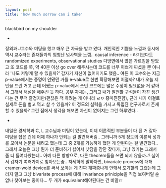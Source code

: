 ```yaml
---
layout: post
title: 'how much sorrow can i take'
---
```


blackbird on my shoulder

-

정외과 J교수와 미팅을 했고 매우 큰 자극을 받고 왔다. 개인적인 기쁨을 느낌과 동시에 역시 교수라는 존재들과의 엄청난 넘사벽을 느낌.. causal inference - 라기보다도 randomized experiments, observational studies 다방면에서 많은 가르침을 받았고 또 코드를 쭉, 약 40분 이상 go over 해주시는데 코드를 너무 이쁘게 짜셨을 뿐 아니라 '나도 저렇게 할 수 있을까?' 갑자기 자신이 없어지기도 했음.. 여튼 이 교수와는 지금 p-value에서는 증명이 안됐던 거를 e-value로 한번 확장해보면 어떨까? 내가 오늘 제안을 드린 거고 근데 어쨌든 p-value에서 쓰던 코드에는 많은 수정이 필요없을 거 같아서 그래서 해설을 해주신 듯 하다. 공부 자체는, 그리고 내가 발전할 구석들이 자꾸 생긴다는 건 무척 즐겁지만(괜찮은 척 하려는 게 아니라 ㄹㅇ 흥미진진함), 근데 내가 이걸로 실제로 돈을 벌고 먹고 살 수 있을까? 이 정도의 실력을 가지고 독립된 연구자로서 존재할 수 있을까? 그런 점에서 생각을 해보면 자신이 없어지는 그런 하루였다..

-

내일은 경제학과 C, L 교수님과 미팅이 있는데, 이제 이론적인 부분들이 다 된 거 같아 미팅을 잡은 건데 어제 하나가 안되는 걸 발견해버림.. 그러니까 5개 정도의 이론적 성과를 모아서 논문을 내려고 했는데 그 중 2개를 가능하게 했던 게 안된다는 걸 발견했다.. 그래서 오늘은 그냥 뭔가 더 준비하기 싫어서 낮잠을 잠깐 잤다가, 그냥 있기는 그래서 좀 더 들여다봤는데.. 아예 다른 방향으로, 다른 theorem들을 쓰면 되지 않을까..? 싶어서 갑자기 여러가지로 찾아보는즁.. 자세하게 말하자면, bivariate process에 대해 cramer-wold device를 써서 보이는 게 진짜 개짜증나게 안돼서 포기할려 그랬는데 그러지 말고 그냥 bivariate process에 대해 invariance priniciple을 직접 보여버릴 순 없나 찾아보는 중이다... 두 개가 equivalent해야된다는 건 비밀ㅠ



